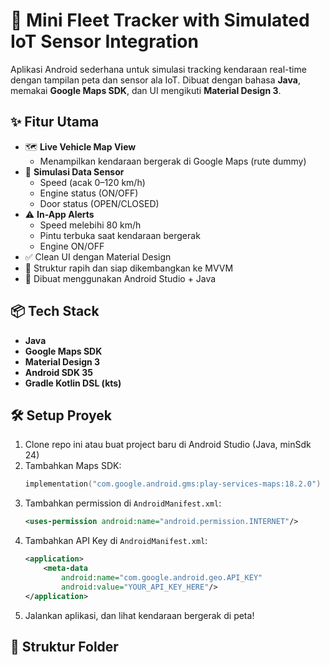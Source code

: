 # 🚗 Mini Fleet Tracker with Simulated IoT Sensor Integration

Aplikasi Android sederhana untuk simulasi tracking kendaraan real-time dengan tampilan peta dan sensor ala IoT. Dibuat dengan bahasa **Java**, memakai **Google Maps SDK**, dan UI mengikuti **Material Design 3**.

## ✨ Fitur Utama

- 🗺️ **Live Vehicle Map View**
  - Menampilkan kendaraan bergerak di Google Maps (rute dummy)
- 📡 **Simulasi Data Sensor**
  - Speed (acak 0–120 km/h)
  - Engine status (ON/OFF)
  - Door status (OPEN/CLOSED)
- ⚠️ **In-App Alerts**
  - Speed melebihi 80 km/h
  - Pintu terbuka saat kendaraan bergerak
  - Engine ON/OFF
- ✅ Clean UI dengan Material Design
- 📁 Struktur rapih dan siap dikembangkan ke MVVM
- 📱 Dibuat menggunakan Android Studio + Java

## 📦 Tech Stack

- **Java**
- **Google Maps SDK**
- **Material Design 3**
- **Android SDK 35**
- **Gradle Kotlin DSL (kts)**

## 🛠️ Setup Proyek

1. Clone repo ini atau buat project baru di Android Studio (Java, minSdk 24)
2. Tambahkan Maps SDK:
    ```kotlin
    implementation("com.google.android.gms:play-services-maps:18.2.0")
    ```
3. Tambahkan permission di `AndroidManifest.xml`:
    ```xml
    <uses-permission android:name="android.permission.INTERNET"/>
    ```
4. Tambahkan API Key di `AndroidManifest.xml`:
    ```xml
    <application>
        <meta-data
            android:name="com.google.android.geo.API_KEY"
            android:value="YOUR_API_KEY_HERE"/>
    </application>
    ```
5. Jalankan aplikasi, dan lihat kendaraan bergerak di peta!

## 🔧 Struktur Folder


